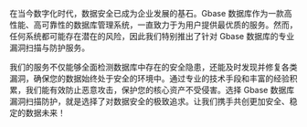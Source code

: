 在当今数字化时代，数据安全已成为企业发展的基石。Gbase 数据库作为一款高性能、高可靠性的数据库管理系统，一直致力于为用户提供最优质的服务。然而，任何系统都可能存在潜在的风险，因此我们特别推出了针对 Gbase 数据库的专业漏洞扫描与防护服务。

我们的服务不仅能够全面检测数据库中存在的安全隐患，还能及时发现并修复各类漏洞，确保您的数据始终处于安全的环境中。通过专业的技术手段和丰富的经验积累，我们能有效防止恶意攻击，保护您的核心资产不受侵害。选择 Gbase 数据库漏洞扫描防护，就是选择了对数据安全的极致追求。让我们携手共创更加安全、稳定的数据未来！